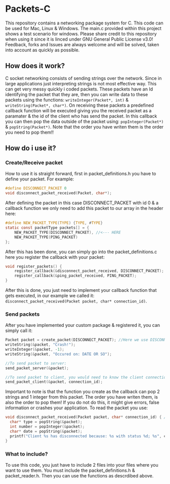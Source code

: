 # Packets-C
This repository contains a networking package system for C. This code can be used for Mac, Linux & Windows. The main.c provided within this project shows a test scenario for windows. Please share credit to this repository when using it since it is linced under GNU General Public License v3.0! Feedback, forks and Issues are always welcome and will be solved, taken into account as quickly as possible.

## How does it work?
C socket networking consists of sending strings over the network. Since in large applications just interpreting strings is not most effective way. This can get very messy quickly i coded packets. These packets have an Id identifying the packet that they are, then you can write data to these packets using the functions: `writeInteger(Packet*, int)` & `writeString(Packet*, char*)`. 
On receiving these packets a predefined callback function will be executed giving you the received packet as a paramater & the id of the client who has send the packet. In this callback you can then pop the data outside of the packet using: `popInteger(Packet*)` & `popString(Packet*)`. Note that the order you have writen them is the order you need to pop them!! 

## How do i use it?
### Create/Receive packet
How to use it is straight forward, first in packet_definitions.h you have to define your packet. For example:
```c
#define DISCONNECT_PACKET 0
void disconnect_packet_received(Packet, char*);
```
After defining the packet in this case DISCONNECT_PACKET with id 0 & a callback function we only need to add this packet to our array in the header here:
```c
#define NEW_PACKET_TYPE(TYPE) {TYPE, #TYPE}
static const packetType packets[] = {
	NEW_PACKET_TYPE(DISCONNECT_PACKET), //<--- HERE
	NEW_PACKET_TYPE(PING_PACKET)
};
```
After this has been done, you can simply go into the packet_definitions.c here you register the callback with your packet:
```c
void register_packets() {
	register_callback(&disconnect_packet_received, DISCONNECT_PACKET); //<--- HERE
	register_callback(&ping_packet_received, PING_PACKET);
}
```
After this is done, you just need to implement your callback function that gets executed, in our example we called it: `disconnect_packet_received(Packet packet, char* connection_id)`.

### Send packets
After you have implemented your custom package & registered it, you can simply call it:
```c
Packet packet = create_packet(DISCONNECT_PACKET); //Here we use DISCONNECT_PACKET the definition we created with 0.
writeString(&packet, "Crash!");
writeInteger(&packet, -1);
writeString(&packet, "Occured on: DATE OR SO");

//To send packet to server:
send_packet_server(&packet);

//To send packet to client, you would need to know the client connection id
send_packet_client(&packet, connection_id);
```
Important to note is that the function you create as the callback can pop 2 strings and 1 integer from this packet.
The order you have writen them, is also the order to pop them! If you do not do this, it might give errors, false information or crashes your application.
To read the packet you use:
```c
void disconnect_packet_received(Packet packet, char* connection_id) { //As you can see we got an connection_id here, so it is possible for us to send something back to the client!
  char* type = popString(&packet);
  int number = popInteger(&packet);
  char* date = popString(&packet);
  printf("Client %s has disconnected because: %s with status %d; %s", connection_id, type, number, date);
}
```

### What to include?
To use this code, you just have to include 2 files into your files where you want to use them.
You must include the packet_definitions.h & packet_reader.h. Then you can use the functions as descrdibed above.
